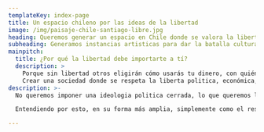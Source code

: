 ```yaml
---
templateKey: index-page
title: Un espacio chileno por las ideas de la libertad
image: /img/paisaje-chile-santiago-libre.jpg
heading: Queremos generar un espacio en Chile donde se valora la libertad como filosofia
subheading: Generamos instancias artisticas para dar la batalla cultural por el ideal de la sociedad libre.
mainpitch:
  title: ¿Por qué la libertad debe importarte a tí?
  description: >
    Porque sin libertad otros eligirán cómo usarás tu dinero, con quién puedes casarte, que trabajarás.
    Crear una sociedad donde se respeta la liberta politica, económica, personal en igualdad ante la ley es la única forma en que tú (y nosotros) podemos vivir la mejor de nuestras vidas.
description: >-
  No queremos imponer una ideologia politica cerrada, lo que queremos lograr es la popularidad y la supremacia del ideal libertario.

  Entendiendo por esto, en su forma más amplia, simplemente como el respeto irrrestricto al proyecto de vida del otro sea en lo politico, lo social, lo sexual, lo económico, lo individual.

---
```

